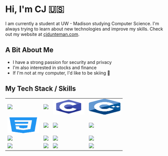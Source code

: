 # Hi, I'm CJ :us:

I am currently a student at UW - Madison studying Computer Science. I'm always trying to learn about new technologies and improve my skills. Check out my website at [cjdunteman.com](http://www.cjdunteman.com/).

## A Bit About Me

- I have a strong passion for security and privacy
- I'm also interested in stocks and finance
- If I'm not at my computer, I'd like to be skiing 🎿

## My Tech Stack / Skills

<table>
  <tr>
    <td>
      <img src="https://www.vectorlogo.zone/logos/java/java-ar21.svg">
    </td>
    <td>
      <img src="https://www.vectorlogo.zone/logos/python/python-ar21.svg">
    </td>
    <td>
      <img src="/assets/c-programming.svg" width="100" height="50">
    </td>
    <td>
      <img src="/assets/cpp_logo.svg" width="100" height="50">
    </td>
  </tr>
  <tr>
    <td>
      <img src="/assets/css-3.svg" width="100" height="50">
    </td>
    <td>
      <img src="https://www.vectorlogo.zone/logos/javascript/javascript-ar21.svg">
    </td>
    <td>
      <img src="https://www.vectorlogo.zone/logos/reactjs/reactjs-ar21.svg">
    </td>
    <td>
      <img src="https://www.vectorlogo.zone/logos/gatsbyjs/gatsbyjs-ar21.svg"
    </td>
  </tr>
  <tr>
    <td>
      <img src="https://www.vectorlogo.zone/logos/git-scm/git-scm-ar21.svg">
    </td>
    <td>
      <img src="https://www.vectorlogo.zone/logos/gnu_bash/gnu_bash-ar21.svg">
    </td>
    <td>
      <img src="https://www.vectorlogo.zone/logos/sqlite/sqlite-ar21.svg">
    </td>
    <td>
      <img src="https://www.vectorlogo.zone/logos/graphql/graphql-ar21.svg">
    </td>
  </tr>
  <tr>
    <td>
      <img src="https://www.vectorlogo.zone/logos/vim/vim-ar21.svg">
    </td>
    <td>
      <img src="https://www.vectorlogo.zone/logos/visualstudio_code/visualstudio_code-ar21.svg">
    </td>
    <td>
      <img src="https://www.vectorlogo.zone/logos/linux/linux-ar21.svg">
    </td>
    <td>
      <img src="https://www.vectorlogo.zone/logos/firefox/firefox-ar21.svg">
    </td>
  </tr>
</table>
  
